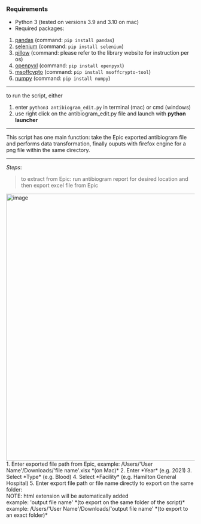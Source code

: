 ### **Requirements**
- Python 3 (tested on versions 3.9 and 3.10 on mac)
- Required packages:
1. [pandas](https://pandas.pydata.org/docs/getting_started/install.html) (command: `pip install pandas`)
2. [selenium](https://selenium-python.readthedocs.io/installation.html) (command: `pip install selenium`)
3. [pillow](https://pillow.readthedocs.io/en/stable/installation.html) (command: please refer to the library website for instruction per os)
4. [openpyxl](https://openpyxl.readthedocs.io/en/stable/) (command: `pip install openpyxl`)
5. [msoffcypto](https://github.com/nolze/msoffcrypto-tool) (command: `pip install msoffcrypto-tool`)
6. [numpy](https://numpy.org/install/) (command: `pip install numpy`)
---

to run the script, either 
1. enter `python3 antibiogram_edit.py` in terminal (mac) or cmd (windows)
2. use right click on the antibiogram_edit.py file and launch with **python launcher** 
---

This script has one main function: take the Epic exported antibiogram file and performs data transformation, finally ouputs with firefox engine for a png file within the same directory.

---
*Steps*:
> to extract from Epic: run antibiogram report for desired location and then export excel file from Epic 
<img width="711" alt="image" src="https://user-images.githubusercontent.com/28236780/152648615-d4b03d32-a5f9-4a80-b003-5672771eefa8.png">
1. Enter exported file path from Epic, example: /Users/'User Name'/Downloads/'file name'.xlsx *(on Mac)*
2. Enter *Year* (e.g. 2021) 
3. Select *Type* (e.g. Blood)
4. Select *Facility* (e.g. Hamilton General Hospital)
5. Enter export file path or file name directly to export on the same folder: <br>
    NOTE: html extension will be automatically added <br>
    example: 'output file name' *(to export on the same folder of the script)* <br>
    example: /Users/'User Name'/Downloads/'output file name' *(to export to an exact folder)* <br>
